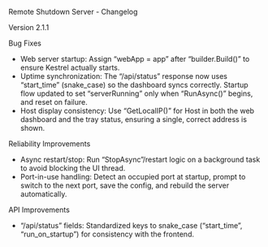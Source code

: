 Remote Shutdown Server - Changelog

Version 2.1.1

Bug Fixes
- Web server startup: Assign “webApp = app” after “builder.Build()” to ensure Kestrel actually starts.
- Uptime synchronization: The “/api/status” response now uses “start_time” (snake_case) so the dashboard syncs correctly. Startup flow updated to set “serverRunning” only when “RunAsync()” begins, and reset on failure.
- Host display consistency: Use “GetLocalIP()” for Host in both the web dashboard and the tray status, ensuring a single, correct address is shown.

Reliability Improvements
- Async restart/stop: Run “StopAsync”/restart logic on a background task to avoid blocking the UI thread.
- Port-in-use handling: Detect an occupied port at startup, prompt to switch to the next port, save the config, and rebuild the server automatically.

API Improvements
- “/api/status” fields: Standardized keys to snake_case (“start_time”, “run_on_startup”) for consistency with the frontend.